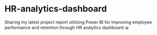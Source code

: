 # HR-analytics-dashboard
Sharing my latest project report utilizing Power BI for improving employee performance and retention through HR analytics dashboard 📊
